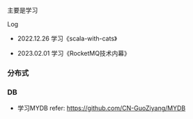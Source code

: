 主要是学习

Log

* 2022.12.26 学习《scala-with-cats》

* 2023.02.01 学习《RocketMQ技术内幕》




### 分布式


### DB
* 学习MYDB refer: https://github.com/CN-GuoZiyang/MYDB


### 